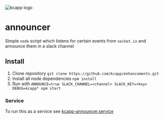 ![kcapp logo](https://raw.githubusercontent.com/kcapp/frontend/master/public/images/logo.png)
# announcer
Simple `node` script which listens for certain events from `socket.io` and announce them in a slack channel

## Install
1. Clone repository `git clone https://github.com/kcapp/enhancements.git`
2. Install all node dependencies `npm install`
4. Run with `ANNOUNCE=true SLACK_CHANNEL=<channel> SLACK_KEY=<key> DEBUG=kcapp* npm start`

### Service
To run this as a service see [kcapp-announcer.service](https://github.com/kcapp/services/blob/master/kcapp-announcer.service)
